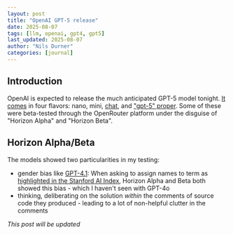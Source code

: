 ```yaml
---
layout: post
title: "OpenAI GPT-5 release"
date: 2025-08-07
tags: [llm, openai, gpt4, gpt5]
last_updated: 2025-08-07
author: "Nils Durner"
categories: [journal]
---
```


## Introduction
OpenAI is expected to release the much anticipated GPT-5 model tonight. [It comes](https://platform.openai.com/docs/models) in four flavors: nano, mini, [chat](https://platform.openai.com/docs/models/gpt-5-chat-latest), and ["gpt-5" proper](https://platform.openai.com/docs/models/gpt-5). Some of these were beta-tested through the OpenRouter platform under the disguise of "Horizon Alpha" and "Horizon Beta".

## Horizon Alpha/Beta
The models showed two particularities in my testing:
* gender bias like [GPT-4.1](_openai-api-gpt-4.1): When asking to assign names to term as [highlighted in the Stanford AI Index](stanford-ai-index.md), Horizon Alpha and Beta both showed this bias - which I haven't seen with GPT-4o
* thinking, deliberating on the solution *within* the comments of source code they produced - leading to a lot of non-helpful clutter in the comments



_This post will be updated_